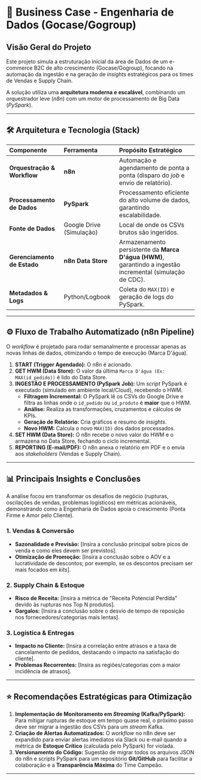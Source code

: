 # 🚀 Business Case - Engenharia de Dados (Gocase/Gogroup)

## Visão Geral do Projeto
Este projeto simula a estruturação inicial da área de Dados de um e-commerce B2C de alto crescimento (Gocase/Gogroup), focando na automação da ingestão e na geração de *insights* estratégicos para os times de Vendas e Supply Chain.

A solução utiliza uma **arquitetura moderna e escalável**, combinando um orquestrador leve (*n8n*) com um motor de processamento de Big Data (*PySpark*).

---

## 🛠️ Arquitetura e Tecnologia (Stack)

| Componente | Ferramenta | Propósito Estratégico |
| :--- | :--- | :--- |
| **Orquestração & Workflow** | **n8n** | Automação e agendamento de ponta a ponta (disparo do *job* e envio de relatório). |
| **Processamento de Dados** | **PySpark** | Processamento eficiente do alto volume de dados, garantindo escalabilidade. |
| **Fonte de Dados** | Google Drive (Simulação) | Local de onde os CSVs brutos são ingeridos. |
| **Gerenciamento de Estado** | **n8n Data Store** | Armazenamento persistente da **Marca D'água (HWM)**, garantindo a ingestão incremental (simulação de CDC). |
| **Metadados & Logs** | Python/Logbook | Coleta do `MAX(ID)` e geração de logs do PySpark. |

---

## ⚙️ Fluxo de Trabalho Automatizado (n8n Pipeline)

O *workflow* é projetado para rodar semanalmente e processar apenas as novas linhas de dados, otimizando o tempo de execução (Marca D'água).

1.  **START (Trigger Agendado):** O n8n é acionado.
2.  **GET HWM (Data Store):** O valor da última `Marca D'água (Ex: MAX(id_pedido))` é lido do Data Store.
3.  **INGESTÃO E PROCESSAMENTO (PySpark Job):** Um *script* PySpark é executado (simulado em ambiente local/Cloud), recebendo o HWM.
    * **Filtragem Incremental:** O PySpark lê os CSVs do Google Drive e filtra as linhas onde o `id_pedido` ou `id_produto` é **maior** que o HWM.
    * **Análise:** Realiza as transformações, cruzamentos e cálculos de KPIs.
    * **Geração de Relatório:** Cria gráficos e resumo de *insights*.
    * **Novo HWM:** Calcula o novo `MAX(ID)` dos dados processados.
4.  **SET HWM (Data Store):** O n8n recebe o novo valor do HWM e o armazena no Data Store, fechando o ciclo incremental.
5.  **REPORTING (E-mail/PDF):** O n8n anexa o relatório em PDF e o envia aos *stakeholders* (Vendas e Supply Chain).

---

## 📊 Principais Insights e Conclusões

A análise focou em transformar os desafios de negócio (rupturas, oscilações de vendas, problemas logísticos) em métricas acionáveis, demonstrando como a Engenharia de Dados apoia o crescimento (Ponta Firme e Amor pelo Cliente).

### 1. Vendas & Conversão

* **Sazonalidade e Previsão:** [Insira a conclusão principal sobre picos de venda e como eles devem ser previstos].
* **Otimização de Promoção:** [Insira a conclusão sobre o AOV e a lucratividade de descontos; por exemplo, se os descontos precisam ser mais focados em *kits*].

### 2. Supply Chain & Estoque

* **Risco de Receita:** [Insira a métrica de "Receita Potencial Perdida" devido às rupturas nos Top N produtos].
* **Gargalos:** [Insira a conclusão sobre o desvio de tempo de reposição nos fornecedores/categorias mais lentas].

### 3. Logística & Entregas

* **Impacto no Cliente:** [Insira a correlação entre atrasos e a taxa de cancelamento de pedidos, destacando o impacto na satisfação do cliente].
* **Problemas Recorrentes:** [Insira as regiões/categorias com a maior incidência de atrasos].

---

## ⭐ Recomendações Estratégicas para Otimização

1.  **Implementação de Monitoramento em *Streaming* (Kafka/PySpark):** Para mitigar rupturas de estoque em tempo quase real, o próximo passo deve ser migrar a ingestão dos CSVs para um *stream* Kafka.
2.  **Criação de Alertas Automatizados:** O *workflow* no n8n deve ser expandido para enviar alertas imediatos via Slack ou e-mail quando a métrica de **Estoque Crítico** (calculada pelo PySpark) for violada.
3.  **Versionamento do Código:** Sugestão de migrar todos os arquivos JSON do n8n e scripts PySpark para um repositório **Git/GitHub** para facilitar a colaboração e a **Transparência Máxima** do Time Campeão.

---
